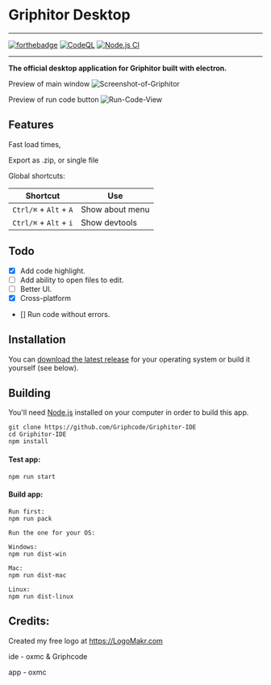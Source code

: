 # Griphitor Desktop 

---
[![forthebadge](https://forthebadge.com/images/badges/made-with-javascript.svg)](https://www.javascript.com/)   [![CodeQL](https://github.com/Advik-B/Griphitor-IDE/actions/workflows/codeql-analysis.yml/badge.svg)](https://github.com/Advik-B/Griphitor-IDE/actions/workflows/codeql-analysis.yml)  [![Node.js CI](https://github.com/Advik-B/Griphitor-IDE/actions/workflows/node.js.yml/badge.svg)](https://github.com/Advik-B/Griphitor-IDE/actions/workflows/node.js.yml)

---

**The official desktop application for Griphitor built with electron.**

Preview of main window
![Screenshot-of-Griphitor](https://user-images.githubusercontent.com/67136658/140071180-0562815b-b175-4da6-8d00-c26c727a81e8.png)

Preview of run code button
![Run-Code-View](https://user-images.githubusercontent.com/67136658/140071433-e03762c1-39af-4dcb-8e2c-85f02d7ac518.png)

## Features

Fast load times,

Export as .zip, or single file

Global shortcuts:

| Shortcut               | Use                           |
| ---------------------- | ----------------------------- |
| `Ctrl/⌘` + `Alt` + `A` | Show about menu               |
| `Ctrl/⌘` + `Alt` + `i` | Show devtools                 |

## Todo

- [X] Add code highlight.
- [ ] Add ability to open files to edit.
- [ ] Better UI.
- [X] Cross-platform
- [] Run code without errors.

## Installation

You can [download the latest release](https://github.com/Griphcode/Griphitor-IDE/releases) for your operating system or build it yourself (see below).

## Building


You'll need [Node.js](https://nodejs.org) installed on your computer in order to build this app.

```
git clone https://github.com/Griphcode/Griphitor-IDE
cd Griphitor-IDE
npm install
```

#### Test app:

```
npm run start
```

#### Build app:

```
Run first:
npm run pack

Run the one for your OS:

Windows:
npm run dist-win

Mac:
npm run dist-mac

Linux:
npm run dist-linux
```

## Credits:

Created my free logo at https://LogoMakr.com

ide - oxmc & Griphcode

app - oxmc
